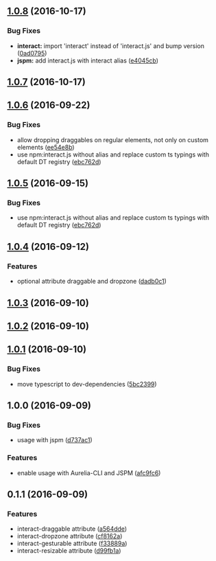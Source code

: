 <a name="1.0.8"></a>
## [1.0.8](https://github.com/eriklieben/aurelia-interactjs/compare/v1.0.6...v1.0.8) (2016-10-17)


### Bug Fixes

* **interact:** import 'interact' instead of 'interact.js' and bump version ([0ad0795](https://github.com/eriklieben/aurelia-interactjs/commit/0ad0795))
* **jspm:** add interact.js with interact alias ([e4045cb](https://github.com/eriklieben/aurelia-interactjs/commit/e4045cb))



<a name="1.0.7"></a>
## [1.0.7](https://github.com/eriklieben/aurelia-interactjs/compare/v1.0.6...v1.0.7) (2016-10-17)



<a name="1.0.6"></a>
## [1.0.6](https://github.com/eriklieben/aurelia-interactjs/compare/v1.0.4...v1.0.6) (2016-09-22)


### Bug Fixes

* allow dropping draggables on regular elements, not only on custom elements ([ee54e8b](https://github.com/eriklieben/aurelia-interactjs/commit/ee54e8b))
* use npm:interact.js without alias and replace custom ts typings with default DT registry ([ebc762d](https://github.com/eriklieben/aurelia-interactjs/commit/ebc762d))



<a name="1.0.5"></a>
## [1.0.5](https://github.com/eriklieben/aurelia-interactjs/compare/v1.0.4...v1.0.5) (2016-09-15)


### Bug Fixes

* use npm:interact.js without alias and replace custom ts typings with default DT registry ([ebc762d](https://github.com/eriklieben/aurelia-interactjs/commit/ebc762d))



<a name="1.0.4"></a>
## [1.0.4](https://github.com/eriklieben/aurelia-interactjs/compare/v1.0.3...v1.0.4) (2016-09-12)


### Features

* optional attribute draggable and dropzone ([dadb0c1](https://github.com/eriklieben/aurelia-interactjs/commit/dadb0c1))



<a name="1.0.3"></a>
## [1.0.3](https://github.com/eriklieben/aurelia-interactjs/compare/v1.0.2...v1.0.3) (2016-09-10)



<a name="1.0.2"></a>
## [1.0.2](https://github.com/eriklieben/aurelia-interactjs/compare/v1.0.1...v1.0.2) (2016-09-10)



<a name="1.0.1"></a>
## [1.0.1](https://github.com/eriklieben/aurelia-interactjs/compare/v1.0.0...v1.0.1) (2016-09-10)


### Bug Fixes

* move typescript to dev-dependencies ([5bc2399](https://github.com/eriklieben/aurelia-interactjs/commit/5bc2399))



<a name="1.0.0"></a>
## 1.0.0 (2016-09-09)


### Bug Fixes

* usage with jspm ([d737ac1](https://github.com/eriklieben/aurelia-interactjs/commit/d737ac1))


### Features

* enable usage with Aurelia-CLI and JSPM ([afc9fc6](https://github.com/eriklieben/aurelia-interactjs/commit/afc9fc6))



<a name="0.1.1"></a>
## 0.1.1 (2016-09-09)


### Features

* interact-draggable attribute ([a564dde](https://github.com/eriklieben/aurelia-interactjs/commit/a564dde))
* interact-dropzone attribute ([cf8162a](https://github.com/eriklieben/aurelia-interactjs/commit/cf8162a))
* interact-gesturable attribute ([f33889a](https://github.com/eriklieben/aurelia-interactjs/commit/f33889a))
* interact-resizable attribute ([d99fb1a](https://github.com/eriklieben/aurelia-interactjs/commit/d99fb1a))
